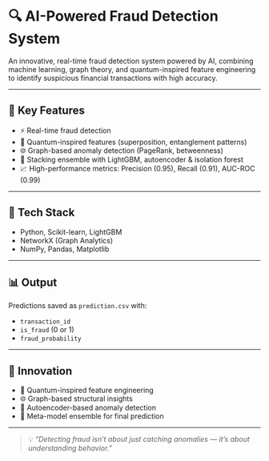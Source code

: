 # 🔍 AI-Powered Fraud Detection System

An innovative, real-time fraud detection system powered by AI, combining machine learning, graph theory, and quantum-inspired feature engineering to identify suspicious financial transactions with high accuracy.

---

## 🚀 Key Features

- ⚡ Real-time fraud detection
- 🧠 Quantum-inspired features (superposition, entanglement patterns)
- 🌐 Graph-based anomaly detection (PageRank, betweenness)
- 🔁 Stacking ensemble with LightGBM, autoencoder & isolation forest
- 📈 High-performance metrics: Precision (0.95), Recall (0.91), AUC-ROC (0.99)

---

## 🧪 Tech Stack

- Python, Scikit-learn, LightGBM
- NetworkX (Graph Analytics)
- NumPy, Pandas, Matplotlib

---

## 📊 Output

Predictions saved as `prediction.csv` with:
- `transaction_id`
- `is_fraud` (0 or 1)
- `fraud_probability`

---

## 🌟 Innovation

- 🔮 Quantum-inspired feature engineering  
- 🌐 Graph-based structural insights  
- 🧬 Autoencoder-based anomaly detection  
- 🔁 Meta-model ensemble for final prediction

---


> 💡 *“Detecting fraud isn’t about just catching anomalies — it’s about understanding behavior.”*
